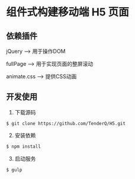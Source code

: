 # 组件式构建移动端 H5 页面

## 依赖插件

jQuery --> 用于操作DOM

fullPage --> 用于实现页面的整屏滚动

animate.css --> 提供CSS动画

## 开发使用
 
1. 下载源码
```
$ git clone https://github.com/TenderQ/H5.git
```

2. 安装依赖
``` bash
$ npm install
```
3. 启动服务
``` bash
$ gulp
```